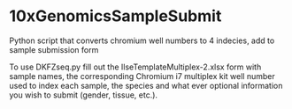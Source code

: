 # 10xGenomicsSampleSubmit
Python script that converts chromium well numbers to 4 indecies, add to sample submission form

To use DKFZseq.py fill out the IlseTemplateMultiplex-2.xlsx form with sample names, the corresponding Chromium i7 multiplex kit well number
used to index each sample, the species and what ever optional information you wish to submit (gender, tissue, etc.).
